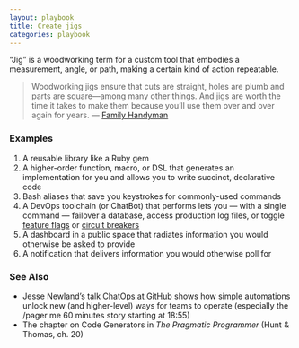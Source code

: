 ```yaml
---
layout: playbook
title: Create jigs
categories: playbook
---
```


“Jig” is a woodworking term for a custom tool that embodies a measurement, angle, or path, making a certain kind of action repeatable.

> Woodworking jigs ensure that cuts are straight, holes are plumb and parts are square—among many other things. And jigs are worth the time it takes to make them because you’ll use them over and over again for years.
> — [Family Handyman](https://www.familyhandyman.com/woodworking/woodworking-tips/dirt-simple-woodworking-jigs-you-need/)

### Examples
1. A reusable library like a Ruby gem
2. A higher-order function, macro, or DSL that generates an implementation for you and allows you to write succinct, declarative code
3. Bash aliases that save you keystrokes for commonly-used commands
4. A DevOps toolchain (or ChatBot) that performs lets you — with a single command — failover a database, access production log files, or toggle [feature flags](https://martinfowler.com/bliki/FeatureToggle.html) or [circuit breakers](https://martinfowler.com/bliki/CircuitBreaker.html)
5. A dashboard in a public space that radiates information you would otherwise be asked to provide
6. A notification that delivers information you would otherwise poll for

### See Also
- Jesse Newland’s talk [ChatOps at GitHub](https://youtu.be/NST3u-GjjFw) shows how simple automations unlock new (and higher-level) ways for teams to operate (especially the /pager me 60 minutes story starting at 18:55)
- The chapter on Code Generators in _The Pragmatic Programmer_ (Hunt & Thomas, ch. 20)
